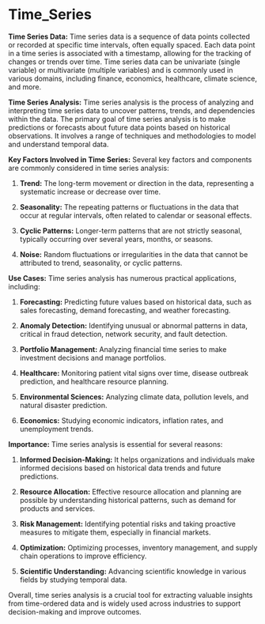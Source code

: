 # Time_Series

**Time Series Data:**
Time series data is a sequence of data points collected or recorded at specific time intervals, often equally spaced. Each data point in a time series is associated with a timestamp, allowing for the tracking of changes or trends over time. Time series data can be univariate (single variable) or multivariate (multiple variables) and is commonly used in various domains, including finance, economics, healthcare, climate science, and more.

**Time Series Analysis:**
Time series analysis is the process of analyzing and interpreting time series data to uncover patterns, trends, and dependencies within the data. The primary goal of time series analysis is to make predictions or forecasts about future data points based on historical observations. It involves a range of techniques and methodologies to model and understand temporal data.

**Key Factors Involved in Time Series:**
Several key factors and components are commonly considered in time series analysis:

1. **Trend:** The long-term movement or direction in the data, representing a systematic increase or decrease over time.

2. **Seasonality:** The repeating patterns or fluctuations in the data that occur at regular intervals, often related to calendar or seasonal effects.

3. **Cyclic Patterns:** Longer-term patterns that are not strictly seasonal, typically occurring over several years, months, or seasons.

4. **Noise:** Random fluctuations or irregularities in the data that cannot be attributed to trend, seasonality, or cyclic patterns.

**Use Cases:**
Time series analysis has numerous practical applications, including:

1. **Forecasting:** Predicting future values based on historical data, such as sales forecasting, demand forecasting, and weather forecasting.

2. **Anomaly Detection:** Identifying unusual or abnormal patterns in data, critical in fraud detection, network security, and fault detection.

3. **Portfolio Management:** Analyzing financial time series to make investment decisions and manage portfolios.

4. **Healthcare:** Monitoring patient vital signs over time, disease outbreak prediction, and healthcare resource planning.

5. **Environmental Sciences:** Analyzing climate data, pollution levels, and natural disaster prediction.

6. **Economics:** Studying economic indicators, inflation rates, and unemployment trends.

**Importance:**
Time series analysis is essential for several reasons:

1. **Informed Decision-Making:** It helps organizations and individuals make informed decisions based on historical data trends and future predictions.

2. **Resource Allocation:** Effective resource allocation and planning are possible by understanding historical patterns, such as demand for products and services.

3. **Risk Management:** Identifying potential risks and taking proactive measures to mitigate them, especially in financial markets.

4. **Optimization:** Optimizing processes, inventory management, and supply chain operations to improve efficiency.

5. **Scientific Understanding:** Advancing scientific knowledge in various fields by studying temporal data.

Overall, time series analysis is a crucial tool for extracting valuable insights from time-ordered data and is widely used across industries to support decision-making and improve outcomes.
